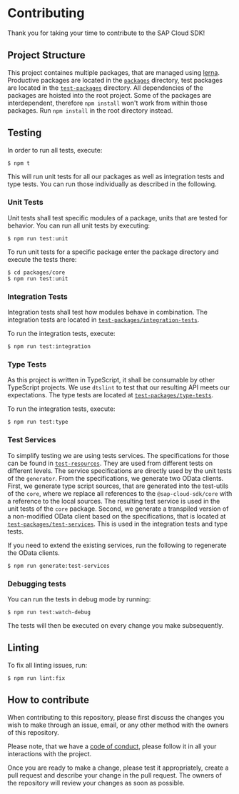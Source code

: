 # Contributing
Thank you for taking your time to contribute to the SAP Cloud SDK!

## Project Structure
This project containes multiple packages, that are managed using [lerna](https://github.com/lerna/lerna).  Productive packages are located in the [`packages`](./packages) directory, test packages are located in the [`test-packages`](./test-packages) directory.
All dependencies of the packages are hoisted into the root project. Some of the packages are interdependent, therefore `npm install` won't work from within those packages. Run `npm install` in the root directory instead.

## Testing
In order to run all tests, execute:
```sh-session
$ npm t
```

This will run unit tests for all our packages as well as integration tests and type tests. You can run those individually as described in the following.

### Unit Tests
Unit tests shall test specific modules of a package, units that are tested for behavior.
You can run all unit tests by executing:
```sh-session
$ npm run test:unit
```

To run unit tests for a specific package enter the package directory and execute the tests there:
```sh-session
$ cd packages/core
$ npm run test:unit
```

### Integration Tests
Integration tests shall test how modules behave in combination. The integration tests are located in [`test-packages/integration-tests`](./test-packages/integration-tests).

To run the integration tests, execute:
```sh-session
$ npm run test:integration
```

### Type Tests
As this project is written in TypeScript, it shall be consumable by other TypeScript projects. We use `dtslint` to test that our resulting API meets our expectations.
The type tests are located at [`test-packages/type-tests`](./test-packages/type-tests).

To run the integration tests, execute:
```sh-session
$ npm run test:type
```

### Test Services
To simplify testing we are using tests services. The specifications for those can be found in [`test-resources`](./test-resources).
They are used from different tests on different levels.
The service specifications are directly used by the unit tests of the `generator`.
From the specifications, we generate two OData clients.
First, we generate type script sources, that are generated into the test-utils of the `core`, where we replace all references to the `@sap-cloud-sdk/core` with a reference to the local sources. The resulting test service is used in the unit tests of the `core` package.
Second, we generate a transpiled version of a non-modified OData client based on the specifications, that is located at [`test-packages/test-services`](./test-packages/test-services). This is used in the  integration tests and type tests.

If you need to extend the existing services, run the following to regenerate the OData clients.
```sh-session
$ npm run generate:test-services
```

### Debugging tests
You can run the tests in debug mode by running:
```sh-session
$ npm run test:watch-debug
```
The tests will then be executed on every change you make subsequently.

## Linting
To fix all linting issues, run:
```sh-session
$ npm run lint:fix
```

## How to contribute
When contributing to this repository, please first discuss the changes you wish to make through an issue, email, or any other method with the owners of this repository.

Please note, that we have a [code of conduct](./CODE_OF_CONDUCT.md), please follow it in all your interactions with the project.

Once you are ready to make a change, please test it appropriately, create a pull request and describe your change in the pull request. The owners of the repository will review your changes as soon as possible.
